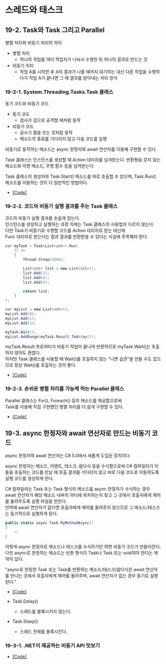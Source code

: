 # 스레드와 태스크

## 19-2. Task와 Task<TResult> 그리고 Parallel
병렬 처리와 비동기 처리의 차이<br>
* 병렬 처리
    - 하나의 작업을 여러 작업자가 나눠서 수행한 뒤 하나의 결과로 만드는 것
* 비동기 처리
    - 작업 A를 시작한 후 A의 결과가 나올 때까지 대기하는 대신 다른 작업을 수행하다가 작업 A가 끝나면 그 때 결과를 받아내는 처리 방식

### 19-2-1. System.Threading.Tasks.Task 클래스
동기 코드와 비동기 코드
* 동기 코드
    - 검사가 검으로 공격할 때처럼 동작
* 비동기 코드
    - 궁수가 활을 쏘는 것처럼 동작
    - 메소드의 종료를 기다리지 않고 다음 코드를 실행

비동기로 동작하는 메소드는 async 한정자와 await 연산자를 이용해 구현할 수 있다.<br>

Task 클래스는 인스턴스를 생성할 때 Action 대리자를 넘겨받는다. 반환형을 갖지 않는 메소드와 익명 메소드, 무명 함수 등을 넘겨받는다.<br>

Task 클래스의 생성자와 Task.Start() 메소드를 따로 호출할 수 있으며, Task.Run() 메소드를 이용하는 것이 더 일반적인 방법이다.

* [[Code]](/Code/Chapter19/UsingTask.cs)

### 19-2-2. 코드의 비동기 실행 결과를 주는 Task<TResult> 클래스
코드의 비동기 실행 결과를 손쉽게 얻는다.<br>
인스턴스를 생성하고 실행하는 과정 자체는 Task 클래스의 사용법과 다르지 않는다.<br>
다만 Task가 비동기로 수행할 코드를 Action 대리자로 받는 대신에 <br>
Func 대리자로 받는다는 점과 결과를 반환받을 수 있다는 사실에 주목해야 한다.<br>
```c#
var myTask = Task<List<int>>.Run(
    () =>
    {
        Thread.Sleep(1000);

        List<int> list = new List<int>();
        list.Add(3);
        list.Add(4);
        list.Add(5);

        return list;
    }
);

var myList = new List<int>();
myList.Add(0);
myList.Add(1);
myList.Add(2);

myTask.Wait();
myList.AddRange(myTask.Result.ToArray());
```
myTask.Result 프로퍼티가 비동기 작업이 끝나야 반환하므로 myTask.Wait()는 호출하지 않아도 괜찮다.<br>
하지만 Task 클래스를 사용할 때 Wait()를 호출하지 않는 "나쁜 습관"을 만들 수도 있으므로 항상 Wait()를 호출하는 것이 좋다.

* [[Code]](/Code/Chapter19/TaskResult.cs)

### 19-2-3. 손쉬운 병렬 처리를 가능케 하는 Parallel 클래스
Parallel 클래스는 For(), Foreach() 등의 메소드를 제공함으로써<br>
Task<TResult>를 이용해 직접 구현했던 병렬 처리를 더 쉽게 구현할 수 있다.
* [[Code]](/Code/Chapter19/ParallelLoop.cs)

## 19-3. async 한정자와 await 연산자로 만드는 비동기 코드
async 한정자와 await 연산자는 C# 5.0에서 새롭게 도입된 장치이다.<br>

async 한정자는 메소드, 이벤트, 태스크, 람다식 등을 수식함으로써 C# 컴파일러가 이들을 호출하는 코드를 만날 때 호출 결과를 기다리지 않고 바로 다음 코드로 이동하도록 실행 코드를 생성하게 한다.<br>

C# 컴파일러는 Task 또는 Task<TResult> 형식의 메소드를 async 한정자가 수식하는 경우<br>
await 연산자가 해당 메소드 내부의 어디에 위치하는지 찾고 그 곳에서 호출자에게 제어를 돌려주도록 실행 파일을 만든다.<br>
만약에 await 연산자가 없다면 호출자에게 제어를 돌려주지 않으므로 그 메소드/태스크는 동기적으로 실행하게 된다.
```c#
public static async Task MyMethodAsync()
{
    //
}
```
이렇게 async 한정자로 메소드나 태스크를 수식하기만 하면 비동기 코드가 만들어진다.
다만 async로 한정하는 메소드는 반환 형식이 Task나 Task<TReult> 또는 void여야 한다는 제약이 있다.

"async로 한정한 Task 또는 Task<TResult>를 반환하는 메소드/태스크/람다식은 await 연산자를 만나는 곳에서 호출자에게 제어를 돌려주며, await 연산자가 없는 경우 동기로 실행된다."

* [[Code]](/Code/Chapter19/Async.cs)

* Task.Delay()
    - 스레드를 블록시키지 않는다.
* Task.Sleep()
    - 스레드 전체를 블록시킨다.

### 19-3-1. .NET이 제공하는 비동기 API 맛보기

* [[Code]](/Code/Chapter19/AsyncFileIO.cs)